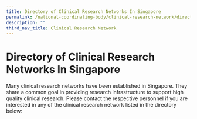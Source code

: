 ```yaml
---
title: Directory of Clinical Research Networks In Singapore
permalink: /national-coordinating-body/clinical-research-network/directory-of-crn-in-singapore/
description: ""
third_nav_title: Clinical Research Network
---
```

**Directory of Clinical Research Networks In Singapore**
========================================================

Many clinical research networks have been established in Singapore. They share a common goal in providing research infrastructure to support high quality clinical research. Please contact the respective personnel if you are interested in any of the clinical research network listed in the directory below: